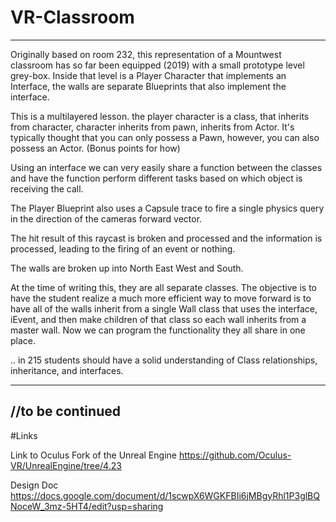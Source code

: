 # VR-Classroom

-------------------------------------



Originally based on room 232, this representation of a Mountwest classroom has so far been equipped (2019) with a small prototype level grey-box. Inside that level is a Player Character that implements an Interface, the walls are separate Blueprints that also implement the interface.

This is a multilayered lesson. the player character is a class, that inherits from character, character inherits from pawn, inherits from Actor. It's typically thought that you can only possess a Pawn, however, you can also possess an Actor. (Bonus points for how)

Using an interface we can very easily share a function between the classes and have the function perform different tasks based on which object is receiving the call.

The Player Blueprint also uses a Capsule trace to fire a single physics query in the direction of the cameras forward vector.

The hit result of this raycast is broken and processed and the information is processed, leading to the firing of an event or nothing.

The walls are broken up into North East West and South.

At the time of writing this, they are all separate classes. The objective is to have the student realize a much more efficient way to move forward is to have all of the walls inherit from a single Wall class that uses the interface, iEvent, and then make children of that class so each wall inherits from a master wall. Now we can program the functionality they all share in one place.

.. in 215 students should have a solid understanding of Class relationships, inheritance, and interfaces.

-------------------------------------



//to be continued
-------------------------------------


#Links


Link to Oculus Fork of the Unreal Engine
https://github.com/Oculus-VR/UnrealEngine/tree/4.23

Design Doc
https://docs.google.com/document/d/1scwpX6WGKFBIi6jMBgyRhl1P3glBQNoceW_3mz-5HT4/edit?usp=sharing


